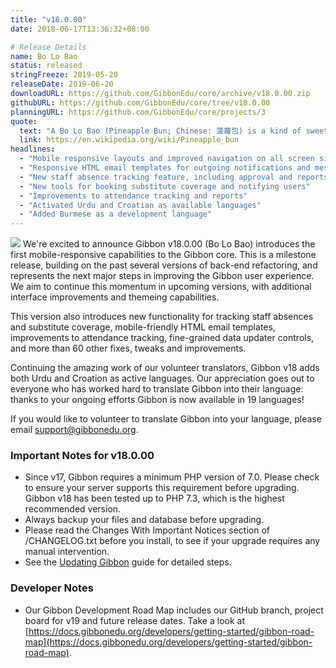 ```yaml
---
title: "v18.0.00"
date: 2018-06-17T13:36:32+08:00

# Release Details
name: Bo Lo Bao
status: released
stringFreeze: 2019-05-20
releaseDate: 2019-06-20
downloadURL: https://github.com/GibbonEdu/core/archive/v18.0.00.zip
githubURL: https://github.com/GibbonEdu/core/tree/v18.0.00
planningURL: https://github.com/GibbonEdu/core/projects/3
quote:
  text: "A Bo Lo Bao (Pineapple Bun; Chinese: 菠蘿包) is a kind of sweet bun predominantly popular in Hong Kong and also common in Chinatowns worldwide. Despite the name, it does not traditionally contain pineapple; rather, the name refers to the look of the characteristic topping (which resembles the texture of a pineapple)."
  link: https://en.wikipedia.org/wiki/Pineapple_bun
headlines:
  - "Mobile responsive layouts and improved navigation on all screen sizes"
  - "Responsive HTML email templates for outgoing notifications and messages"
  - "New staff absence tracking feature, including approval and reports"
  - "New tools for booking substitute coverage and notifying users"
  - "Improvements to attendance tracking and reports"
  - "Activated Urdu and Croatian as available languages"
  - "Added Burmese as a development language"
---
```


<img src="/img/v18_mobile_tablet_mockup.png" class="float-right w-full sm:w-1/3 mb-4 ml-4 mr-0 sm:-mr-10">
We're excited to announce Gibbon v18.0.00 (Bo Lo Bao) introduces the first mobile-responsive capabilities to the Gibbon core. This is a milestone release, building on the past several versions of back-end refactoring, and represents the next major steps in improving the Gibbon user experience. We aim to continue this momentum in upcoming versions, with additional interface improvements and themeing capabilities.

This version also introduces new functionality for tracking staff absences and substitute coverage, mobile-friendly HTML email templates, improvements to attendance tracking, fine-grained data updater controls, and more than 60 other fixes, tweaks and improvements.

Continuing the amazing work of our volunteer translators, Gibbon v18 adds both Urdu and Croation as active languages. Our appreciation goes out to everyone who has worked hard to translate Gibbon into their language: thanks to your ongoing efforts Gibbon is now available in 19 languages!

If you would like to volunteer to translate Gibbon into your language, please email [support@gibbonedu.org](mailto:support@gibbonedu.org).

### Important Notes for v18.0.00

- Since v17, Gibbon requires a minimum PHP version of 7.0. Please check to ensure your server supports this requirement before upgrading. Gibbon v18 has been tested up to PHP 7.3, which is the highest recommended version.
- Always backup your files and database before upgrading.
- Please read the Changes With Important Notices section of /CHANGELOG.txt before you install, to see if your upgrade requires any manual intervention.
- See the [Updating Gibbon](https://docs.gibbonedu.org/administrators/getting-started/updating-gibbon/) guide for detailed steps.

### Developer Notes

- Our Gibbon Development Road Map includes our GitHub branch, project board for v19 and future release dates. Take a look at [https://docs.gibbonedu.org/developers/getting-started/gibbon-road-map](https://docs.gibbonedu.org/developers/getting-started/gibbon-road-map).
